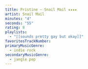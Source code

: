```yaml
---
title: Pristine — Snail Mail ★★★★
artist: Snail Mail
minutes: "4"
seconds: "55"
rating: 8
playlists:
  - "[[sounds pretty gay but okay]]"
favoritesTrackNumber:
primaryMusicGenre:
  - indie rock
secondaryMusicGenre:
  - jangle pop
---
```

